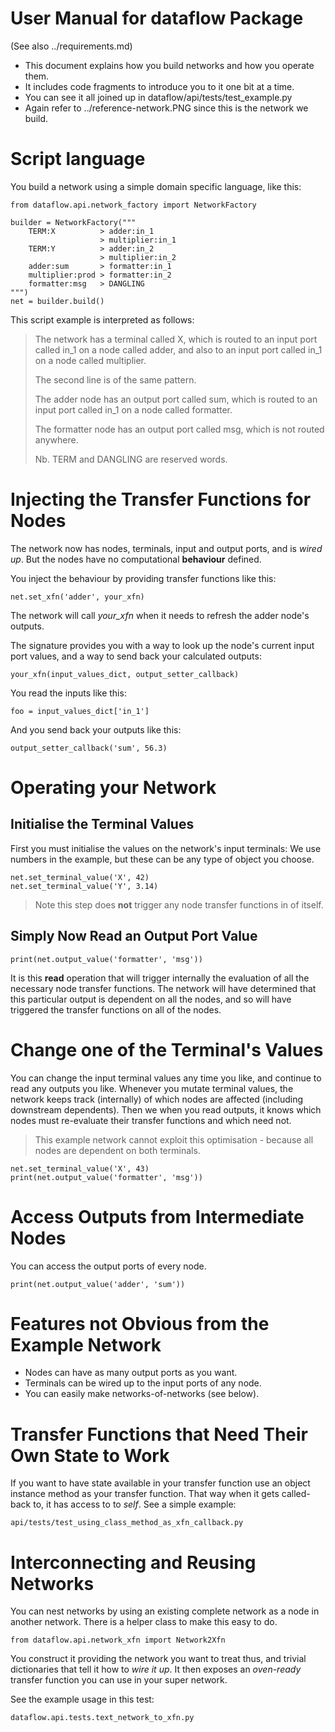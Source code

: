 # User Manual for dataflow Package

(See also ../requirements.md)

- This document explains how you build networks and how you operate them.
- It includes code fragments to introduce you to it one bit at a time.
- You can see it all joined up in dataflow/api/tests/test_example.py
- Again refer to ../reference-network.PNG since this is the network we build.

# Script language

You build a network using a simple domain specific language, like this:

    from dataflow.api.network_factory import NetworkFactory

    builder = NetworkFactory("""
        TERM:X          > adder:in_1
                        > multiplier:in_1
        TERM:Y          > adder:in_2
                        > multiplier:in_2
        adder:sum       > formatter:in_1
        multiplier:prod > formatter:in_2
        formatter:msg   > DANGLING
    """)
    net = builder.build()

This script example is interpreted as follows:

> The network has a terminal called X, which is routed to an input port
> called in_1 on a node called adder, and also to an input port called in_1 on
> a node called multiplier.
>
> The second line is of the same pattern.
> 
> The adder node has an output port called sum, which is routed to an input port
> called in_1 on a node called formatter.
> 
> The formatter node has an output port called msg, which is not routed anywhere.
> 
> Nb. TERM and DANGLING are reserved words.

# Injecting the Transfer Functions for Nodes

The network now has nodes, terminals, input and output ports, and is *wired up*.
But the nodes have no computational **behaviour** defined.

You inject the behaviour by providing transfer functions like this:

    net.set_xfn('adder', your_xfn)

The network will call *your_xfn* when it needs to refresh the adder node's 
outputs.

The signature provides you with a way to look up the node's current input port 
values, and a way to send back your calculated outputs:

    your_xfn(input_values_dict, output_setter_callback)

You read the inputs like this:

    foo = input_values_dict['in_1']

And you send back your outputs like this:

    output_setter_callback('sum', 56.3)

# Operating your Network

## Initialise the Terminal Values

First you must initialise the values on the network's input terminals:
We use numbers in the example, but these can be any type of object you choose.

    net.set_terminal_value('X', 42)
    net.set_terminal_value('Y', 3.14)

> Note this step does **not** trigger any node transfer functions in of itself.

## Simply Now Read an Output Port Value

    print(net.output_value('formatter', 'msg'))

It is this **read** operation that will trigger internally the evaluation of all
the necessary node transfer functions. The network will have determined that this
particular output is dependent on all the nodes, and so will have triggered the
transfer functions on all of the nodes.

# Change one of the Terminal's Values

You can change the input terminal values any time you like, and continue to read
any outputs you like. Whenever you mutate terminal values, the network keeps 
track (internally) of which nodes are affected (including downstream dependents).
Then we when you read outputs, it knows which nodes must re-evaluate their
transfer functions and which need not.

> This example network cannot exploit this optimisation - because all nodes are
> dependent on both terminals.

    net.set_terminal_value('X', 43)
    print(net.output_value('formatter', 'msg'))

# Access Outputs from Intermediate Nodes

You can access the output ports of every node.

    print(net.output_value('adder', 'sum'))

# Features not Obvious from the Example Network

- Nodes can have as many output ports as you want.
- Terminals can be wired up to the input ports of any node.
- You can easily make networks-of-networks (see below).

# Transfer Functions that Need Their Own State to Work
If you want to have state available in your transfer function use an object
instance  method as your transfer function. That way when it gets called-back to,
it has access to to *self*. See a simple example:

    api/tests/test_using_class_method_as_xfn_callback.py

# Interconnecting and Reusing Networks
You can nest networks by using an existing complete network as a node in 
another network. There is a helper class to make this easy to do. 

    from dataflow.api.network_xfn import Network2Xfn

You construct it providing the network you want to treat thus, and trivial
dictionaries that tell it how to *wire it up*. It then exposes an *oven-ready*
transfer function you can use in your super network.

See the example usage in this test:

    dataflow.api.tests.text_network_to_xfn.py
